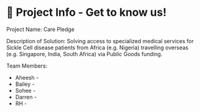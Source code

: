 # 🌱 Project Info - Get to know us!
Project Name: Care Pledge

Description of Solution: Solving access to specialized medical services for Sickle Cell disease patients from Africa (e.g. Nigeria) travelling overseas (e.g. Singapore, India, South Africa) via Public Goods funding.

Team Members:
- Aheesh - 
- Bailey - 
- Sohee -
- Darren -
- RH  -
